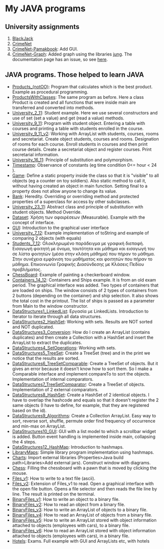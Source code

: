 # My JAVA programs

## University assignments  

1. [BlackJack](https://github.com/iosifidis/UoM-Applied-Informatics/tree/main/s3/object_oriented_programming/assignments/1.Blackjack)  
2. [CrimeNet](https://github.com/iosifidis/UoM-Applied-Informatics/tree/main/s3/object_oriented_programming/assignments/2.CrimeNet)  
3. [CrimeNet-Pamakbook](https://github.com/iosifidis/UoM-Applied-Informatics/tree/main/s3/object_oriented_programming/assignments/3.CrineNet-Pamakbook): Add GUI.  
4. [CrimeNet-Graph](https://github.com/iosifidis/UoM-Applied-Informatics/tree/main/s3/object_oriented_programming/assignments/4.CrimeNet-Graph): Added graph using the libraries [jung](https://sourceforge.net/projects/jung/files/). The documentation page has an issue, so see [here](https://jgrapht.org/javadoc-1.4.0/org/jgrapht/GraphMetrics.html#%3Cinit%3E()).  

## JAVA programs. Those helped to learn JAVA


* [Products_(notOO)](https://github.com/iosifidis/UoM-Applied-Informatics/tree/main/s3/object_oriented_programming/lectures/Products_(notOO)): Program that calculates which is the best product. Example as procedural programming.  
* [ProductsWithClasses](https://github.com/iosifidis/UoM-Applied-Informatics/tree/main/s3/object_oriented_programming/lectures/ProductsWithClasses): The same program as before. Here a class Product is created and all functions that were inside main are transferred and converted into methods.   
* [University_2_11](https://github.com/iosifidis/UoM-Applied-Informatics/tree/main/s3/object_oriented_programming/lectures/University_2_11): Student example. Here we use several constructors and use of set (set a value) and get (read a value) methods.  
* [University_9_11](https://github.com/iosifidis/UoM-Applied-Informatics/tree/main/s3/object_oriented_programming/lectures/University_9_11): Program with student object. Entering a table with courses and printing a table with students enrolled in the course. 
* [University_9_11_v2](https://github.com/iosifidis/UoM-Applied-Informatics/tree/main/s3/object_oriented_programming/lectures/University_9_11_v2): Working with ArrayList with students, courses, rooms and secretariat. Create object students, courses and rooms. Designation of rooms for each course. Enroll students in courses and then print course details. Create a secretariat object and register courses. Print secretarial information.
* [University_16_11](https://github.com/iosifidis/UoM-Applied-Informatics/tree/main/s3/object_oriented_programming/lectures/University_16_11): Principle of substitution and polymorphism. 
* [Timestamp](https://github.com/iosifidis/UoM-Applied-Informatics/tree/main/s3/object_oriented_programming/lectures/Timestamp): Observance of constants (eg time condition 0<= hour < 24 ).
* [Game](https://github.com/iosifidis/UoM-Applied-Informatics/tree/main/s3/object_oriented_programming/lectures/Game): Define a static property inside the class so that it is "visible" to all objects (eg a counter on toy soldiers). Also static method to call it, without having created an object in main function. Setting final to a property does not allow anyone to change its value.
* [Bank](https://github.com/iosifidis/UoM-Applied-Informatics/tree/main/s3/object_oriented_programming/lectures/Bank): Heredity. Overriding or overriding method and protected properties of a superclass for access by other subclasses.
* [University_23_11](https://github.com/iosifidis/UoM-Applied-Informatics/tree/main/s3/object_oriented_programming/lectures/University_23_11): Abstract class and principle of substitution with student objects. Method Override.  
* [Dataset](https://github.com/iosifidis/UoM-Applied-Informatics/tree/main/s3/object_oriented_programming/lectures/DataSet): Χρήση των αφαιρέσεων (Measurable). Example with the concept of interface.  
* [GUI](https://github.com/iosifidis/UoM-Applied-Informatics/tree/main/s3/object_oriented_programming/lectures/GUI): Introduction to the graphical user interface   
* [University_7_12](https://github.com/iosifidis/UoM-Applied-Informatics/tree/main/s3/object_oriented_programming/lectures/University_7_12): Example implementation of toString and example of comparing 2 objects (with equals)  
* [Students_7_12](https://github.com/iosifidis/UoM-Applied-Informatics/tree/main/s3/object_oriented_programming/lectures/Students_7_12): Ολοκληρωμένο παράδειγμα με γραφική διεπαφή. Εισαγωγή φοιτητή με όνομα, ταυτότητα και μάθημα και εισαγωγή του σε λίστα φοιτητών (μέσα στην κλάση μάθημα) που πήραν το μάθημα. Στην συνέχεια εμφάνιση του μαθήματος και φοιτητών που πήραν το μάθημα. Επικοινωνία Γραφικής Διασύνδεσης με Κλάσεις Πεδίου προβλήματος.  
* [ChessBoard](https://github.com/iosifidis/UoM-Applied-Informatics/tree/main/s3/object_oriented_programming/lectures/ChessBoard): Example of painting a checkerboard window.  
* [Containers_14_12](https://github.com/iosifidis/UoM-Applied-Informatics/tree/main/s3/object_oriented_programming/lectures/Containers_14_12): Containers and Ships example. It is from an old exam period. The graphical interface was added. Two types of containers that are loaded on ships. The window consists of 2 types of containers from 2 buttons (depending on the container) and ship selection. It also shows the total cost in the printout. The list of ships is passed as a parameter from Main to the window constructor.   
* [DataStructures1_LinkedList](https://github.com/iosifidis/UoM-Applied-Informatics/tree/main/s3/object_oriented_programming/lectures/DataStructures1_LinkedList): Εργασία με LinkedLists. Introduction to Iterator to iterate through all data structures.  
* [DataStructures2_HashSet](https://github.com/iosifidis/UoM-Applied-Informatics/tree/main/s3/object_oriented_programming/lectures/DataStructures2_HashSet): Working with sets. Results are NOT sorted and NOT duplicated.  
* [DataStructures3_Conversion](https://github.com/iosifidis/UoM-Applied-Informatics/tree/main/s3/object_oriented_programming/lectures/DataStructures3_Conversion): How do I create an ArrayList (contains duplicates) and then create a Collection with a HashSet and insert the ArrayList to extract the duplicates.  
* [DataStructures4_SetOperations](https://github.com/iosifidis/UoM-Applied-Informatics/tree/main/s3/object_oriented_programming/lectures/DataStructures4_SetOperations): Working with sets.  
* [DataStructures5_TreeSet](https://github.com/iosifidis/UoM-Applied-Informatics/tree/main/s3/object_oriented_programming/lectures/DataStructures5_TreeSet): Create a TreeSet (tree) and in the print we notice that the results are sorted.  
* [DataStructures6_TreeSetComparable](https://github.com/iosifidis/UoM-Applied-Informatics/tree/main/s3/object_oriented_programming/lectures/DataStructures6_TreeSetComparable): Create a TreeSet of objects. But it gives an error because it doesn't know how to sort them. So I make a Comparable interface and implement compareTo to sort the objects. Implementation of internal comparators.    
* [DataStructures7_TreeSetComparator](https://github.com/iosifidis/UoM-Applied-Informatics/tree/main/s3/object_oriented_programming/lectures/DataStructures7_TreeSetComparator): Create a TreeSet of objects. Implementation of 2 external comparators.  
* [DataStructures8_HashSet](https://github.com/iosifidis/UoM-Applied-Informatics/tree/main/s3/object_oriented_programming/lectures/DataStructures8_HashSet): Create a HashSet of 2 identical objects. I have to overlap the hashcode and equals so that it doesn't register the 2 same objects (I have to define, for example, that they are registered based on the id).  
* [DataStructures9_Algorithms](https://github.com/iosifidis/UoM-Applied-Informatics/tree/main/s3/object_oriented_programming/lectures/DataStructures9_Algorithms): Create a Collection ArrayList. Easy way to sort, reverse sort, shuffle, permute order find frequency of occurrence and min-max on ArrayList.  
* [DataStructures10_GUI](https://github.com/iosifidis/UoM-Applied-Informatics/tree/main/s3/object_oriented_programming/lectures/DataStructures10_GUI): GUI with a list model to which a scrollbar widget is added. Button event handling is implemented inside main, collapsing the 4 steps.  
* [DataStructures12_HashMap](https://github.com/iosifidis/UoM-Applied-Informatics/tree/main/s3/object_oriented_programming/lectures/DataStructures12_HashMap): Introduction to hashmaps.  
* [LibraryMaps](https://github.com/iosifidis/UoM-Applied-Informatics/tree/main/s3/object_oriented_programming/lectures/LibraryMaps): Simple library program implementation using hashmaps.  
* [Charts](https://github.com/iosifidis/UoM-Applied-Informatics/tree/main/s3/object_oriented_programming/lectures/Charts): Import external libraries (Properties>Java build path>Libraries>Add external jars). Construct window with diagrams.  
* [Chess](https://github.com/iosifidis/UoM-Applied-Informatics/tree/main/s3/object_oriented_programming/lectures/Chess): Filling the chessboard with a pawn that is moved by clicking the mouse.  
* [Files_v1](https://github.com/iosifidis/UoM-Applied-Informatics/tree/main/s3/object_oriented_programming/lectures/Files_v1): How to write to a text file (ascii).  
* [Files_v2](https://github.com/iosifidis/UoM-Applied-Informatics/tree/main/s3/object_oriented_programming/lectures/Files_v2): Extension of Files_v1 to read. Open a graphical interface with the open file button. Opens a file selector and then reads the file line by line. The result is printed on the terminal.  
* [BinaryFiles_v1](https://github.com/iosifidis/UoM-Applied-Informatics/tree/main/s3/object_oriented_programming/lectures/BinaryFiles_v11): How to write an object to a binary file.  
* [BinaryFiles_v2](https://github.com/iosifidis/UoM-Applied-Informatics/tree/main/s3/object_oriented_programming/lectures/BinaryFiles_v2): How to read an object from a binary file.  
* [BinaryFiles_v3](https://github.com/iosifidis/UoM-Applied-Informatics/tree/main/s3/object_oriented_programming/lectures/BinaryFiles_v3): How to write an ArrayList of objects to a binary file.  
* [BinaryFiles_v4](https://github.com/iosifidis/UoM-Applied-Informatics/tree/main/s3/object_oriented_programming/lectures/BinaryFiles_v4): How to read an ArrayList of objects from a binary file.  
* [BinaryFiles_v5](https://github.com/iosifidis/UoM-Applied-Informatics/tree/main/s3/object_oriented_programming/lectures/BinaryFiles_v5): How to write an ArrayList stored with object information attached to objects (employees with cars), to a binary file.  
* [BinaryFiles_v6](https://github.com/iosifidis/UoM-Applied-Informatics/tree/main/s3/object_oriented_programming/lectures/BinaryFiles_v6): How to read an ArrayList stored with object information attached to objects (employees with cars), in a binary file.  
* [Hotels](https://github.com/iosifidis/UoM-Applied-Informatics/tree/main/s3/object_oriented_programming/lectures/Hotels): Exams. Full example with GUI and ArrayLists etc, with hotels  

